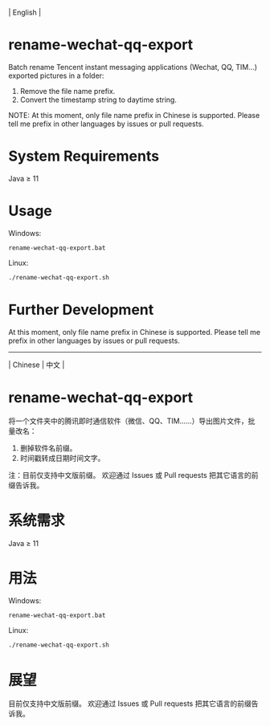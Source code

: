 | English |

# rename-wechat-qq-export
Batch rename Tencent instant messaging applications (Wechat, QQ, TIM...) exported pictures in a folder:
1. Remove the file name prefix.
2. Convert the timestamp string to daytime string.

NOTE: At this moment, only file name prefix in Chinese is supported.
Please tell me prefix in other languages by issues or pull requests.

# System Requirements
Java ≥ 11

# Usage
Windows:
```dos
rename-wechat-qq-export.bat
```

Linux:
```bash
./rename-wechat-qq-export.sh
```

# Further Development
At this moment, only file name prefix in Chinese is supported.
Please tell me prefix in other languages by issues or pull requests.

- - - -

| Chinese | 中文 |

# rename-wechat-qq-export
将一个文件夹中的腾讯即时通信软件（微信、QQ、TIM……）导出图片文件，批量改名：
1. 删掉软件名前缀。
2. 时间戳转成日期时间文字。

注：目前仅支持中文版前缀。
欢迎通过 Issues 或 Pull requests 把其它语言的前缀告诉我。

# 系统需求
Java ≥ 11

# 用法
Windows:
```dos
rename-wechat-qq-export.bat
```

Linux:
```bash
./rename-wechat-qq-export.sh
```

# 展望
目前仅支持中文版前缀。
欢迎通过 Issues 或 Pull requests 把其它语言的前缀告诉我。
